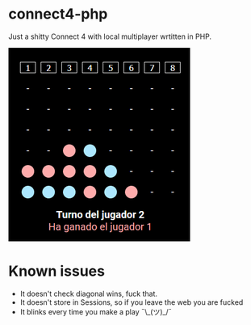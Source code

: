 # connect4-php
Just a shitty Connect 4 with local multiplayer wrtitten in PHP.

![](https://github.com/Eriknaitor/connect4-php/blob/master/img/preview.png)

# Known issues
* It doesn't check diagonal wins, fuck that.
* It doesn't store in Sessions, so if you leave the web you are fucked
* It blinks every time you make a play ¯\\\_(ツ)\_/¯
